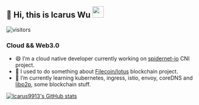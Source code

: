 ## :wave: Hi, this is Icarus Wu  <img src="https://emojis.slackmojis.com/emojis/images/1531849430/4246/blob-sunglasses.gif?1531849430" width="30"/>

![visitors](https://visitor-badge.glitch.me/badge?page_id=Icarus9913.Icarus9913&left_color=green&right_color=red)

### Cloud && Web3.0

- 😄 I’m a cloud native developer currently working on [spidernet-io](https://github.com/spidernet-io) CNI project. 
- 😬 I used to do something about [Filecoin/lotus](https://github.com/filecoin-project/lotus) blockchain project. 
- 🧐 I’m currently learning kubernetes, ingress, istio, envoy, coreDNS and [libp2p](https://github.com/libp2p), some blockchain stuff.

[![Icarus9913's GitHub stats](https://github-readme-stats.vercel.app/api?username=Icarus9913)]()
